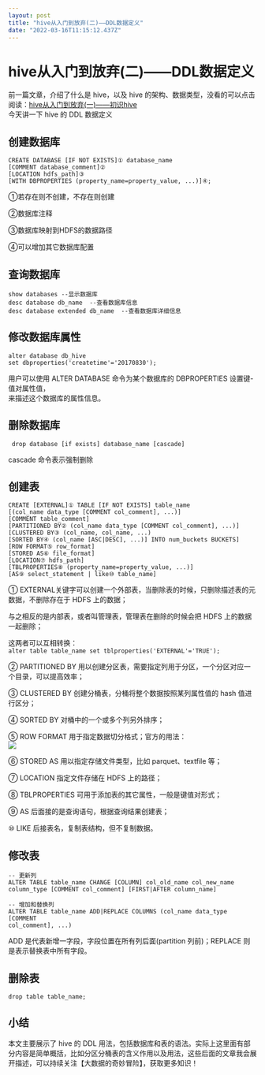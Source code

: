 ```yaml
---
layout: post
title: "hive从入门到放弃(二)——DDL数据定义"
date: "2022-03-16T11:15:12.437Z"
---
```

hive从入门到放弃(二)——DDL数据定义
======================

前一篇文章，介绍了什么是 hive，以及 hive 的架构、数据类型，没看的可以点击阅读：[hive从入门到放弃(一)——初识hive](https://www.cnblogs.com/lyuzt/p/15999110.html)  
今天讲一下 hive 的 DDL 数据定义

创建数据库
-----

    CREATE DATABASE [IF NOT EXISTS]① database_name
    [COMMENT database_comment]②
    [LOCATION hdfs_path]③
    [WITH DBPROPERTIES (property_name=property_value, ...)]④;
    

①若存在则不创建，不存在则创建

②数据库注释

③数据库映射到HDFS的数据路径

④可以增加其它数据库配置

查询数据库
-----

    show databases --显示数据库 
    desc database db_name  --查看数据库信息
    desc database extended db_name  --查看数据库详细信息
    

修改数据库属性
-------

    alter database db_hive 
    set dbproperties('createtime'='20170830');
    

用户可以使用 ALTER DATABASE 命令为某个数据库的 DBPROPERTIES 设置键-值对属性值，  
来描述这个数据库的属性信息。

删除数据库
-----

     drop database [if exists] database_name [cascade]
    

cascade 命令表示强制删除

创建表
---

    CREATE [EXTERNAL]① TABLE [IF NOT EXISTS] table_name
    [(col_name data_type [COMMENT col_comment], ...)]
    [COMMENT table_comment]
    [PARTITIONED BY② (col_name data_type [COMMENT col_comment], ...)]
    [CLUSTERED BY③ (col_name, col_name, ...)
    [SORTED BY④ (col_name [ASC|DESC], ...)] INTO num_buckets BUCKETS]
    [ROW FORMAT⑤ row_format]
    [STORED AS⑥ file_format]
    [LOCATION⑦ hdfs_path]
    [TBLPROPERTIES⑧ (property_name=property_value, ...)]
    [AS⑨ select_statement | like⑩ table_name]
    

① EXTERNAL关键字可以创建一个外部表，当删除表的时候，只删除描述表的元数据，不删除存在于 HDFS 上的数据；

与之相反的是内部表，或者叫管理表，管理表在删除的时候会把 HDFS 上的数据一起删除；

这两者可以互相转换：  
`alter table table_name set tblproperties('EXTERNAL'='TRUE');`

② PARTITIONED BY 用以创建分区表，需要指定列用于分区，一个分区对应一个目录，可以提高效率；

③ CLUSTERED BY 创建分桶表，分桶将整个数据按照某列属性值的 hash 值进行区分；

④ SORTED BY 对桶中的一个或多个列另外排序；

⑤ ROW FORMAT 用于指定数据切分格式；官方的用法：  
![](https://img2022.cnblogs.com/blog/1458123/202203/1458123-20220316154848322-695293402.png)

⑥ STORED AS 用以指定存储文件类型，比如 parquet、textfile 等；

⑦ LOCATION 指定文件存储在 HDFS 上的路径；

⑧ TBLPROPERTIES 可用于添加表的其它属性，一般是键值对形式；

⑨ AS 后面接的是查询语句，根据查询结果创建表；

⑩ LIKE 后接表名，复制表结构，但不复制数据。

修改表
---

    -- 更新列
    ALTER TABLE table_name CHANGE [COLUMN] col_old_name col_new_name 
    column_type [COMMENT col_comment] [FIRST|AFTER column_name]
    
    -- 增加和替换列
    ALTER TABLE table_name ADD|REPLACE COLUMNS (col_name data_type [COMMENT 
    col_comment], ...)
    

ADD 是代表新增一字段，字段位置在所有列后面(partition 列前)；REPLACE 则是表示替换表中所有字段。

删除表
---

    drop table table_name;
    

小结
--

本文主要展示了 hive 的 DDL 用法，包括数据库和表的语法。实际上这里面有部分内容是简单概括，比如分区分桶表的含义作用以及用法，这些后面的文章我会展开描述，可以持续关注【大数据的奇妙冒险】，获取更多知识！